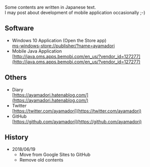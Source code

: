 Some contents are written in Japanese text.  
I may post about development of mobile application occasionally ;-)

## Software
- Windows 10 Application (Open the Store app)  
[ms-windows-store://publisher/?name=ayamadori](http://tinyurl.com/ayamadori)  
- Mobile Java Application  
[http://java.oms.apps.bemobi.com/en_us/?vendor_id=127277](http://java.oms.apps.bemobi.com/en_us/?vendor_id=127277)

## Others
- Diary  
[https://ayamadori.hatenablog.com/](https://ayamadori.hatenablog.com/)
- Twitter  
[https://twitter.com/ayamadori](https://twitter.com/ayamadori)
- GitHub  
[https://github.com/ayamadori](https://github.com/ayamadori)

## History
- 2018/06/19
  * Move from Google Sites to GitHub
  * Remove old contents
